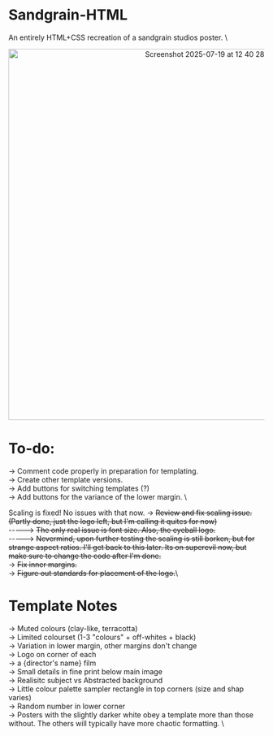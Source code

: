 # Sandgrain-HTML
An entirely HTML+CSS recreation of a sandgrain studios poster. \


<div align="center">
  <img width="781" height="731" alt="Screenshot 2025-07-19 at 12 40 28 PM" src="https://github.com/user-attachments/assets/8f37711d-fded-48a2-9b9e-5dbbf3007fd8" />
</div>


# To-do: 

-> Comment code properly in preparation for templating. \
-> Create other template versions.\
-> Add buttons for switching templates (?) \
-> Add buttons for the variance of the lower margin. \

Scaling is fixed! No issues with that now.
-> ~~Review and fix scaling issue. (Partly done, just the logo left, but I'm calling it quites for now)~~\
-----> ~~The only real issue is font size. Also, the eyeball logo.~~ \
-----> ~~Nevermind, upon further testing the scaling is still borken, but for strange aspect ratios. I'll get back to this later. Its on superevil now, but make sure to change the code after I'm done.~~\
-> ~~Fix inner margins.~~ \
-> ~~Figure out standards for placement of the logo.~~\


# Template Notes

-> Muted colours (clay-like, terracotta) \
-> Limited colourset (1-3 "colours" + off-whites + black) \
-> Variation in lower margin, other margins don't change \
-> Logo on corner of each \
-> a {director's name} film \
-> Small details in fine print below main image \
-> Realisitc subject vs Abstracted background \
-> Little colour palette sampler rectangle in top corners (size and shap varies) \
-> Random number in lower corner \
-> Posters with the slightly darker white obey a template more than those without. The others will typically have more chaotic formatting. \
